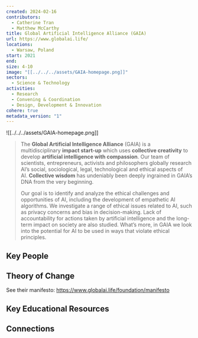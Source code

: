 ```yaml
---
created: 2024-02-16
contributors:
  - Catherine Tran
  - Matthew McCarthy
title: Global Artificial Intelligence Alliance (GAIA)
url: https://www.globalai.life/
locations:
  - Warsaw, Poland
start: 2021
end: 
size: 4-10
image: "[[../../../assets/GAIA-homepage.png]]"
sectors:
  - Science & Technology
activities:
  - Research
  - Convening & Coordination
  - Design, Development & Innovation
cohere: true
metadata_version: "1"
---
```

![[../../../assets/GAIA-homepage.png]]

>The **Global Artificial Intelligence Alliance** (GAIA) is a multidisciplinary **impact start-up** which uses **collective creativity** to develop **artificial intelligence with compassion**. Our team of scientists, entrepreneurs, activists and philosophers globally research AI’s social, sociological, legal, technological and ethical aspects of AI. **Collective wisdom** has undeniably been deeply ingrained in GAIA’s DNA from the very beginning.
>
>Our goal is to identify and analyze the ethical challenges and opportunities of AI, including the development of empathetic AI algorithms. We investigate a range of ethical issues related to AI, such as privacy concerns and bias in decision-making. Lack of accountability for actions taken by artificial intelligence and the long-term impact on society are also studied. What’s more, in GAIA we look into the potential for AI to be used in ways that violate ethical principles.

## Key People

## Theory of Change

See their manifesto: https://www.globalai.life/foundation/manifesto

## Key Educational Resources

## Connections










